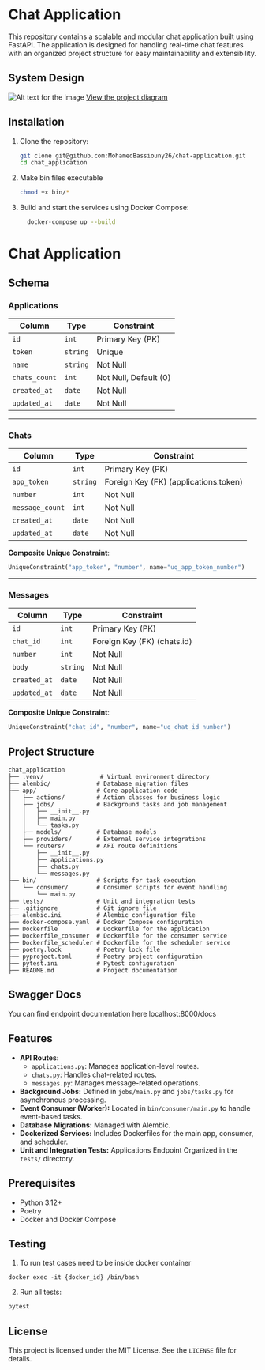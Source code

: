 # Chat Application

This repository contains a scalable and modular chat application built using FastAPI. The application is designed for handling real-time chat features with an organized project structure for easy maintainability and extensibility.
## System Design
![Alt text for the image](docs/chat-design.png)
[View the project diagram](https://excalidraw.com/#json=tUaPcGE98dErpsxo6sb6G,00YrlzU1Hmq3e-GmId1D1A)
## Installation

1. Clone the repository:
   ```bash
   git clone git@github.com:MohamedBassiouny26/chat-application.git
   cd chat_application
   ```

2. Make bin files executable 
   ```bash
   chmod +x bin/*
   ```

3. Build and start the services using Docker Compose:
    ```bash
      docker-compose up --build
    ```
# Chat Application

## Schema

### Applications

| **Column**    | **Type** | **Constraint**       |
|---------------|----------|----------------------|
| `id`          | `int`    | Primary Key (PK)    |
| `token`       | `string` | Unique              |
| `name`        | `string` | Not Null            |
| `chats_count` | `int`    | Not Null, Default (0) |
| `created_at`  | `date`   | Not Null            |
| `updated_at`  | `date`   | Not Null            |

---

### Chats

| **Column**     | **Type** | **Constraint**       |
|----------------|----------|----------------------|
| `id`           | `int`    | Primary Key (PK)    |
| `app_token`    | `string` | Foreign Key (FK) (applications.token) |
| `number`       | `int`    | Not Null            |
| `message_count`| `int`    | Not Null            |
| `created_at`   | `date`   | Not Null            |
| `updated_at`   | `date`   | Not Null            |

**Composite Unique Constraint**:

```python
UniqueConstraint("app_token", "number", name="uq_app_token_number")
```

---

### Messages

| **Column**     | **Type** | **Constraint**       |
|----------------|----------|----------------------|
| `id`           | `int`    | Primary Key (PK)    |
| `chat_id`      | `int`    | Foreign Key (FK) (chats.id) |
| `number`       | `int`    | Not Null            |
| `body`         | `string` | Not Null            |
| `created_at`   | `date`   | Not Null            |
| `updated_at`   | `date`   | Not Null            |

**Composite Unique Constraint**:

```python
UniqueConstraint("chat_id", "number", name="uq_chat_id_number")
```

## Project Structure

```
chat_application
├── .venv/                # Virtual environment directory
├── alembic/             # Database migration files
├── app/                 # Core application code
│   ├── actions/         # Action classes for business logic
│   ├── jobs/            # Background tasks and job management
│   │   ├── __init__.py
│   │   ├── main.py
│   │   └── tasks.py
│   ├── models/          # Database models
│   ├── providers/       # External service integrations
│   └── routers/         # API route definitions
│       ├── __init__.py
│       ├── applications.py
│       ├── chats.py
│       └── messages.py
├── bin/                 # Scripts for task execution
│   └── consumer/        # Consumer scripts for event handling
│       └── main.py
├── tests/               # Unit and integration tests
├── .gitignore           # Git ignore file
├── alembic.ini          # Alembic configuration file
├── docker-compose.yaml  # Docker Compose configuration
├── Dockerfile           # Dockerfile for the application
├── Dockerfile_consumer  # Dockerfile for the consumer service
├── Dockerfile_scheduler # Dockerfile for the scheduler service
├── poetry.lock          # Poetry lock file
├── pyproject.toml       # Poetry project configuration
├── pytest.ini           # Pytest configuration
├── README.md            # Project documentation
```
## Swagger Docs
 You can find endpoint documentation here localhost:8000/docs
## Features

- **API Routes:**
  - `applications.py`: Manages application-level routes.
  - `chats.py`: Handles chat-related routes.
  - `messages.py`: Manages message-related operations.
- **Background Jobs:** Defined in `jobs/main.py` and `jobs/tasks.py` for asynchronous processing.
- **Event Consumer (Worker):** Located in `bin/consumer/main.py` to handle event-based tasks.
- **Database Migrations:** Managed with Alembic.
- **Dockerized Services:** Includes Dockerfiles for the main app, consumer, and scheduler.
- **Unit and Integration Tests:** Applications Endpoint Organized in the `tests/` directory.

## Prerequisites

- Python 3.12+
- Poetry
- Docker and Docker Compose




## Testing
1. To run test cases need to be inside docker container
```
docker exec -it {docker_id} /bin/bash
```

2. Run all tests:
```bash
pytest
```

## License

This project is licensed under the MIT License. See the `LICENSE` file for details.

